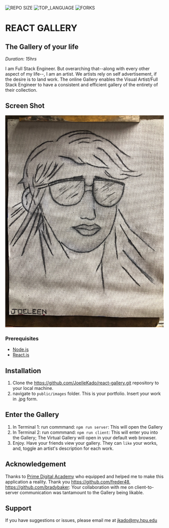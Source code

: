 ![REPO SIZE](https://img.shields.io/github/repo-size/JoelleKado/react-gallery.svg?style=flat-square)
![TOP_LANGUAGE](https://img.shields.io/github/languages/top/JoelleKado/react-gallery.svg?style=flat-square)
![FORKS](https://img.shields.io/github/forks/JoelleKado/react-gallery.svg?style=social)

# REACT GALLERY

## The Gallery of your life

_Duration: 15hrs_

I am Full Stack Engineer. But overarching that--along with every other aspect of my life--, I am an artist. We artists rely on self advertisement, if the desire is to land work. The online Gallery enables the Visual Artist/Full Stack Engineer to have a consistent and efficient gallery of the entirety of their collection.

## Screen Shot
![intro](public/images/coolForSchool.jpg)

### Prerequisites

- [Node.js](https://nodejs.org/en/)
- [React.js](https://reactjs.org/)

## Installation

1. Clone the https://github.com/JoelleKado/react-gallery.git repository to your local machine.
2. navigate to `public/images` folder. This is your portfolio. Insert your work in .jpg form.

## Enter the Gallery

1. In Terminal 1: run commmand: `npm run server`: This will open the Gallery
2. In Terminal 2: run commmand: `npm run client`: This will enter you into the Gallery; The Virtual Gallery will open in your default web browser.
3. Enjoy. Have your friends view your gallery. They can `like` your works, and, toggle an artist's description for each work.

## Acknowledgement
Thanks to [Prime Digital Academy](www.primeacademy.io) who equipped and helped me to make this application a reality. Thank you https://github.com/freder48, https://github.com/bradybaker: Your collaboration with me on client-to-server communication was tantamount to the Gallery being likable. 

## Support
If you have suggestions or issues, please email me at [jkado@my.hpu.edu](www.google.com)
